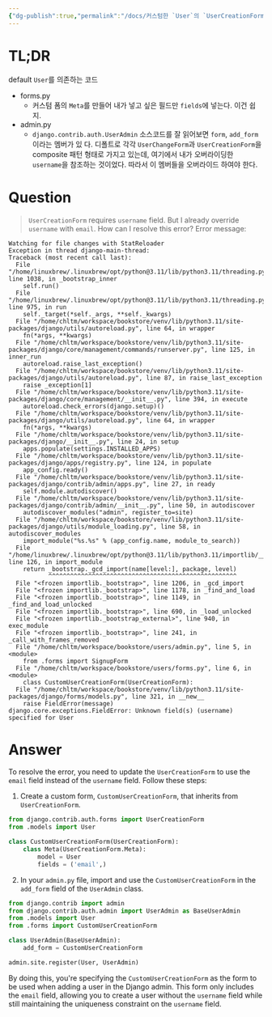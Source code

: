 ```yaml
---
{"dg-publish":true,"permalink":"/docs/커스텀한 `User`의 `UserCreationForm` 재정의하기 {django}/","title":"커스텀한 `User`의 `UserCreationForm` 재정의하기 {django}"}
---
```



# TL;DR

default `User`를 의존하는 코드
- forms.py
	- 커스텀 폼의 `Meta`를 만들어 내가 넣고 싶은 필드만 `fields`에 넣는다. 이건 쉽지.
- admin.py
	- `django.contrib.auth.UserAdmin` 소스코드를 잘 읽어보면 `form`, `add_form`이라는 멤버가 있 다. 디폴트로 각각 `UserChangeForm`과 `UserCreationForm`을 composite 패턴 형태로 가지고 있는데, 여기에서 내가 오버라이딩한 `username`을 참조하는 것이었다. 따라서 이 멤버들을 오버라이드 하여야 한다.

# Question

> `UserCreationForm` requires `username` field. But I already override `username` with `email`. How can I resolve this error? Error message:

```
Watching for file changes with StatReloader
Exception in thread django-main-thread:
Traceback (most recent call last):
  File "/home/linuxbrew/.linuxbrew/opt/python@3.11/lib/python3.11/threading.py", line 1038, in _bootstrap_inner
    self.run()
  File "/home/linuxbrew/.linuxbrew/opt/python@3.11/lib/python3.11/threading.py", line 975, in run
    self._target(*self._args, **self._kwargs)
  File "/home/chltm/workspace/bookstore/venv/lib/python3.11/site-packages/django/utils/autoreload.py", line 64, in wrapper
    fn(*args, **kwargs)
  File "/home/chltm/workspace/bookstore/venv/lib/python3.11/site-packages/django/core/management/commands/runserver.py", line 125, in inner_run
    autoreload.raise_last_exception()
  File "/home/chltm/workspace/bookstore/venv/lib/python3.11/site-packages/django/utils/autoreload.py", line 87, in raise_last_exception
    raise _exception[1]
  File "/home/chltm/workspace/bookstore/venv/lib/python3.11/site-packages/django/core/management/__init__.py", line 394, in execute
    autoreload.check_errors(django.setup)()
  File "/home/chltm/workspace/bookstore/venv/lib/python3.11/site-packages/django/utils/autoreload.py", line 64, in wrapper
    fn(*args, **kwargs)
  File "/home/chltm/workspace/bookstore/venv/lib/python3.11/site-packages/django/__init__.py", line 24, in setup
    apps.populate(settings.INSTALLED_APPS)
  File "/home/chltm/workspace/bookstore/venv/lib/python3.11/site-packages/django/apps/registry.py", line 124, in populate
    app_config.ready()
  File "/home/chltm/workspace/bookstore/venv/lib/python3.11/site-packages/django/contrib/admin/apps.py", line 27, in ready
    self.module.autodiscover()
  File "/home/chltm/workspace/bookstore/venv/lib/python3.11/site-packages/django/contrib/admin/__init__.py", line 50, in autodiscover
    autodiscover_modules("admin", register_to=site)
  File "/home/chltm/workspace/bookstore/venv/lib/python3.11/site-packages/django/utils/module_loading.py", line 58, in autodiscover_modules
    import_module("%s.%s" % (app_config.name, module_to_search))
  File "/home/linuxbrew/.linuxbrew/opt/python@3.11/lib/python3.11/importlib/__init__.py", line 126, in import_module
    return _bootstrap._gcd_import(name[level:], package, level)
           ^^^^^^^^^^^^^^^^^^^^^^^^^^^^^^^^^^^^^^^^^^^^^^^^^^^^
  File "<frozen importlib._bootstrap>", line 1206, in _gcd_import
  File "<frozen importlib._bootstrap>", line 1178, in _find_and_load
  File "<frozen importlib._bootstrap>", line 1149, in _find_and_load_unlocked
  File "<frozen importlib._bootstrap>", line 690, in _load_unlocked
  File "<frozen importlib._bootstrap_external>", line 940, in exec_module
  File "<frozen importlib._bootstrap>", line 241, in _call_with_frames_removed
  File "/home/chltm/workspace/bookstore/users/admin.py", line 5, in <module>
    from .forms import SignupForm
  File "/home/chltm/workspace/bookstore/users/forms.py", line 6, in <module>
    class CustomUserCreationForm(UserCreationForm):
  File "/home/chltm/workspace/bookstore/venv/lib/python3.11/site-packages/django/forms/models.py", line 321, in __new__
    raise FieldError(message)
django.core.exceptions.FieldError: Unknown field(s) (username) specified for User
```

# Answer

To resolve the error, you need to update the `UserCreationForm` to use the `email` field instead of the `username` field. Follow these steps:

1. Create a custom form, `CustomUserCreationForm`, that inherits from `UserCreationForm`.

```python
from django.contrib.auth.forms import UserCreationForm
from .models import User

class CustomUserCreationForm(UserCreationForm):
    class Meta(UserCreationForm.Meta):
        model = User
        fields = ('email',)
```

2. In your `admin.py` file, import and use the `CustomUserCreationForm` in the `add_form` field of the `UserAdmin` class.

```python
from django.contrib import admin
from django.contrib.auth.admin import UserAdmin as BaseUserAdmin
from .models import User
from .forms import CustomUserCreationForm

class UserAdmin(BaseUserAdmin):
    add_form = CustomUserCreationForm

admin.site.register(User, UserAdmin)
```

By doing this, you're specifying the `CustomUserCreationForm` as the form to be used when adding a user in the Django admin. This form only includes the `email` field, allowing you to create a user without the `username` field while still maintaining the uniqueness constraint on the `username` field.
